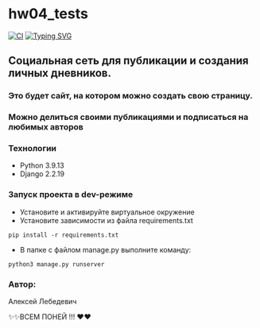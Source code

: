 # hw04_tests

[![CI](https://github.com/yandex-praktikum/hw04_tests/actions/workflows/python-app.yml/badge.svg?branch=master)](https://github.com/yandex-praktikum/hw04_tests/actions/workflows/python-app.yml)
[![Typing SVG](https://readme-typing-svg.herokuapp.com?font=Fira+Code&size=40&pause=1000&color=F71334&center=true&vCenter=true&width=600&lines=YaTube)](https://git.io/typing-svg)

## Социальная сеть для публикации и создания личных дневников. ##
### Это будет сайт, на котором можно создать свою страницу. 
### Можно делиться своими публикациями и подписаться на любимых авторов


### Технологии
- Python 3.9.13
- Django 2.2.19
### Запуск проекта в dev-режиме
- Установите и активируйте виртуальное окружение
- Установите зависимости из файла requirements.txt
```
pip install -r requirements.txt
``` 
- В папке с файлом manage.py выполните команду:
```
python3 manage.py runserver
```
### Автор:
Алексей Лебедевич

✨✨ВСЕМ ПОНЕЙ !!! ❤❤
